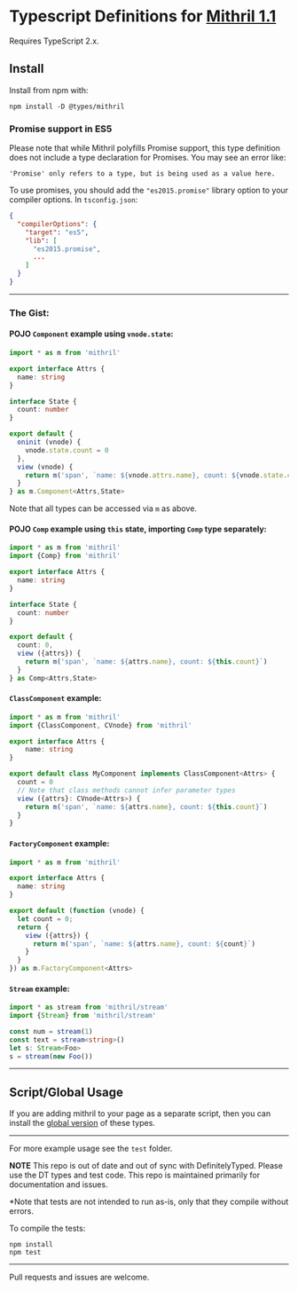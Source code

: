 # Typescript Definitions for [Mithril 1.1](https://github.com/lhorie/mithril.js)

Requires TypeScript 2.x.

## Install

Install from npm with:

    npm install -D @types/mithril

### Promise support in ES5

Please note that while Mithril polyfills Promise support, this type definition does not include a type declaration for Promises. You may see an error like:

```
'Promise' only refers to a type, but is being used as a value here.
```

To use promises, you should add the `"es2015.promise"` library option to your compiler options. In `tsconfig.json`:

```JSON
{
  "compilerOptions": {
    "target": "es5",
    "lib": [
      "es2015.promise",
      ...
    ]
  }
}
```

---

### The Gist:

#### POJO `Component` example using `vnode.state`:

```typescript
import * as m from 'mithril'

export interface Attrs {
  name: string
}

interface State {
  count: number
}

export default {
  oninit (vnode) {
    vnode.state.count = 0
  },
  view (vnode) {
    return m('span', `name: ${vnode.attrs.name}, count: ${vnode.state.count}`)
  }
} as m.Component<Attrs,State>
```

Note that all types can be accessed via `m` as above.

#### POJO `Comp` example using `this` state, importing `Comp` type separately:

```typescript
import * as m from 'mithril'
import {Comp} from 'mithril'

export interface Attrs {
  name: string
}

interface State {
  count: number
}

export default {
  count: 0,
  view ({attrs}) {
    return m('span', `name: ${attrs.name}, count: ${this.count}`)
  }
} as Comp<Attrs,State>
```

#### `ClassComponent` example:

```typescript
import * as m from 'mithril'
import {ClassComponent, CVnode} from 'mithril'

export interface Attrs {
    name: string
}

export default class MyComponent implements ClassComponent<Attrs> {
  count = 0
  // Note that class methods cannot infer parameter types
  view ({attrs}: CVnode<Attrs>) {
    return m('span', `name: ${attrs.name}, count: ${this.count}`)
  }
}
```

#### `FactoryComponent` example:

```typescript
import * as m from 'mithril'

export interface Attrs {
  name: string
}

export default (function (vnode) {
  let count = 0;
  return {
    view ({attrs}) {
      return m('span', `name: ${attrs.name}, count: ${count}`)
    }
  }
}) as m.FactoryComponent<Attrs>
```

#### `Stream` example:

```typescript
import * as stream from 'mithril/stream'
import {Stream} from 'mithril/stream'

const num = stream(1)
const text = stream<string>()
let s: Stream<Foo>
s = stream(new Foo())
```
---

## Script/Global Usage

If you are adding mithril to your page as a separate script, then you can install the [global version](https://github.com/spacejack/mithril-global.d.ts) of these types.

---

For more example usage see the `test` folder.

**NOTE** This repo is out of date and out of sync with DefinitelyTyped. Please use the DT types and test code. This repo is maintained primarily for documentation and issues.

*Note that tests are not intended to run as-is, only that they compile without errors.

To compile the tests:

    npm install
    npm test

---

Pull requests and issues are welcome.
